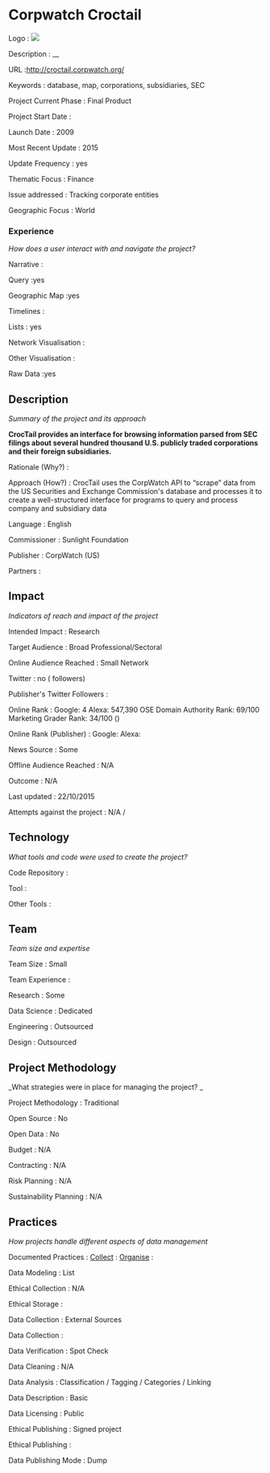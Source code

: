 # Corpwatch Croctail

Logo
: ![](http://croctail.corpwatch.org/img/crocHeader.jpg)

Description
: __

URL
:http://croctail.corpwatch.org/


Keywords
: database, map, corporations, subsidiaries, SEC



Project Current Phase
: Final Product

    

Project Start Date
: 



Launch Date
: 2009



Most Recent Update
: 2015



Update Frequency
: yes



Thematic Focus
: Finance



Issue addressed
: Tracking corporate entities



Geographic Focus
: World


### Experience

_How does a user interact with and navigate the project?_

Narrative
:  

Query
:yes 

Geographic Map
:yes  

Timelines
:  

Lists
: yes 

Network Visualisation
:  

Other Visualisation
:   

Raw Data 
:yes

## Description

_Summary of the project and its approach_

__CrocTail provides an interface for browsing information parsed from SEC filings about several hundred thousand U.S. publicly traded corporations and their foreign subsidiaries.__


Rationale (Why?)
: 



Approach (How?)
: CrocTail uses the CorpWatch API to “scrape” data from the US Securities and Exchange Commission&#39;s database and processes it to create a well-structured interface for programs to query and process company and subsidiary data



Language
: English



Commissioner
: Sunlight Foundation



Publisher
: CorpWatch  (US)



Partners
: 


## Impact

_Indicators of reach and impact of the project_

Intended Impact
: Research



Target Audience
: Broad Professional/Sectoral



Online Audience Reached
: Small Network



Twitter
: no ( followers)



Publisher's Twitter Followers
: 



Online Rank
:  Google: 4   Alexa: 547,390  OSE Domain Authority Rank: 69/100 Marketing Grader Rank: 34/100 ()


Online Rank (Publisher)
:  Google:   Alexa: 



News Source
: Some



Offline Audience Reached
: N/A



Outcome
: N/A



Last updated
: 22/10/2015


Attempts against the project
: N/A  / 


## Technology

_What tools and code were used to create the project?_

Code Repository
: []()



Tool
: 



Other Tools
: 


## Team

_Team size and expertise_

Team Size
: Small



Team Experience
:  

Research
: Some 

Data Science
: Dedicated 

Engineering
:  Outsourced

Design
: Outsourced


## Project Methodology

_What strategies were in place for managing the project? _

Project Methodology
: Traditional



Open Source
: No



Open Data
: No



Budget
: N/A



Contracting
: N/A



Risk Planning
: N/A



Sustainability Planning
: N/A



## Practices

_How projects handle different aspects of data management_

Documented Practices
: [Collect](http://croctail.corpwatch.org/about.php) 
: [Organise](http://croctail.corpwatch.org/about.php)
: []()


Data Modeling
: List



Ethical Collection
: N/A



Ethical Storage
: 



Data Collection
: External Sources



Data Collection
: 



Data Verification
: Spot Check



Data Cleaning
: N/A



Data Analysis
: Classification / Tagging / Categories / Linking



Data Description
: Basic



Data Licensing
: Public



Ethical Publishing
: Signed project



Ethical Publishing
: 



Data Publishing Mode
: Dump
